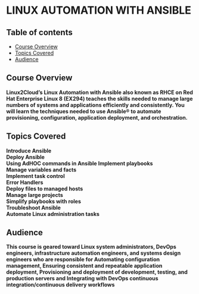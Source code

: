 # LINUX AUTOMATION WITH ANSIBLE
## Table of contents
* [Course Overview](#course-overview)
* [Topics Covered](#topics-covered)
* [Audience](#audience)

## Course Overview

<a name="desc"></a>
**Linux2Cloud’s Linux Automation with Ansible also known as RHCE on Red Hat Enterprise Linux 8 (EX294) teaches the skills needed to manage large numbers of systems and applications efficiently and consistently. You will learn the techniques needed to use Ansible® to automate provisioning, configuration, application deployment, and orchestration.**


## Topics Covered

**Introduce Ansible\
Deploy Ansible\
Using AdHOC commands in Ansible
Implement playbooks\
Manage variables and facts\
Implement task control\
Error Handlers\
Deploy files to managed hosts\
Manage large projects\
Simplify playbooks with roles\
Troubleshoot Ansible\
Automate Linux administration tasks**

## Audience

**This course is geared toward Linux system administrators, DevOps engineers, infrastructure automation engineers, and systems design engineers who are responsible for Automating configuration management, Ensuring consistent and repeatable application deployment, Provisioning and deployment of development, testing, and production servers and Integrating with DevOps continuous integration/continuous delivery workflows**

